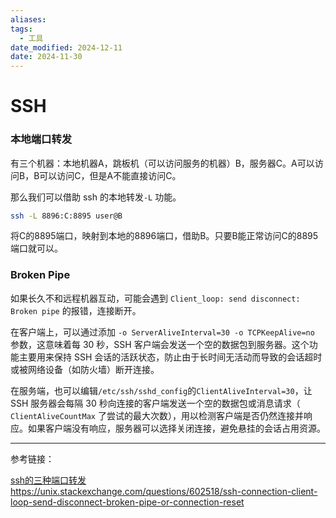 ```yaml
---
aliases: 
tags:
  - 工具
date_modified: 2024-12-11
date: 2024-11-30
---
```


# SSH

### 本地端口转发

有三个机器：本地机器A，跳板机（可以访问服务的机器）B，服务器C。A可以访问B，B可以访问C，但是A不能直接访问C。

那么我们可以借助 ssh 的本地转发`-L` 功能。

```bash
ssh -L 8896:C:8895 user@B
```

将C的8895端口，映射到本地的8896端口，借助B。只要B能正常访问C的8895端口就可以。

### Broken Pipe

如果长久不和远程机器互动，可能会遇到 `Client_loop: send disconnect: Broken pipe` 的报错，连接断开。

在客户端上，可以通过添加 `-o ServerAliveInterval=30 -o TCPKeepAlive=no` 参数，这意味着每 30 秒，SSH 客户端会发送一个空的数据包到服务器。这个功能主要用来保持 SSH 会话的活跃状态，防止由于长时间无活动而导致的会话超时或被网络设备（如防火墙）断开连接。

在服务端，也可以编辑`/etc/ssh/sshd_config`的`ClientAliveInterval=30`，让SSH 服务器会每隔 30 秒向连接的客户端发送一个空的数据包或消息请求（ `ClientAliveCountMax` 了尝试的最大次数），用以检测客户端是否仍然连接并响应。如果客户端没有响应，服务器可以选择关闭连接，避免悬挂的会话占用资源。

---

参考链接：

[ssh的三种端口转发](https://jeremyxu2010.github.io/2018/12/ssh%E7%9A%84%E4%B8%89%E7%A7%8D%E7%AB%AF%E5%8F%A3%E8%BD%AC%E5%8F%91/)  
<https://unix.stackexchange.com/questions/602518/ssh-connection-client-loop-send-disconnect-broken-pipe-or-connection-reset>
